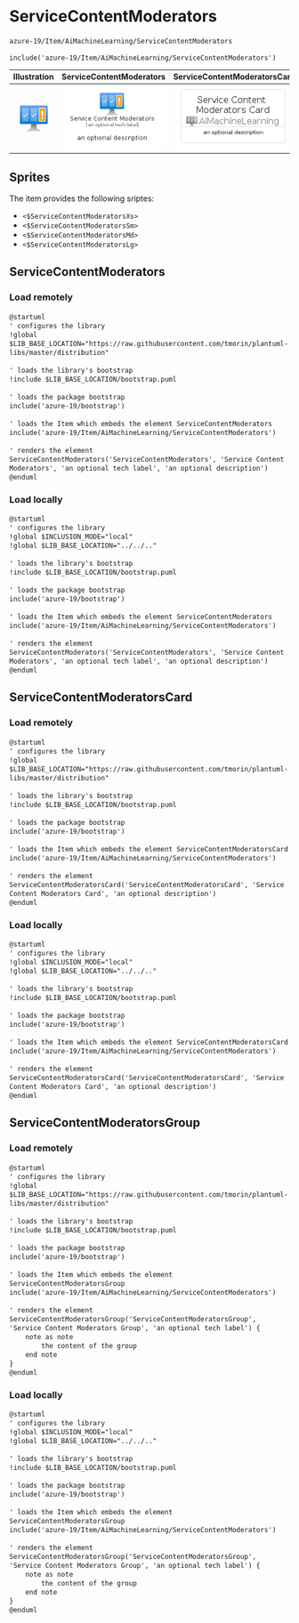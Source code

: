 # ServiceContentModerators


```text
azure-19/Item/AiMachineLearning/ServiceContentModerators
```

```text
include('azure-19/Item/AiMachineLearning/ServiceContentModerators')
```



| Illustration | ServiceContentModerators | ServiceContentModeratorsCard | ServiceContentModeratorsGroup |
| :---: | :---: | :---: | :---: |
| ![illustration for Illustration](../../../azure-19/Item/AiMachineLearning/ServiceContentModerators.png) | ![illustration for ServiceContentModerators](../../../azure-19/Item/AiMachineLearning/ServiceContentModerators.Local.png) | ![illustration for ServiceContentModeratorsCard](../../../azure-19/Item/AiMachineLearning/ServiceContentModeratorsCard.Local.png) | ![illustration for ServiceContentModeratorsGroup](../../../azure-19/Item/AiMachineLearning/ServiceContentModeratorsGroup.Local.png) |



## Sprites
The item provides the following sriptes:

- `<$ServiceContentModeratorsXs>`
- `<$ServiceContentModeratorsSm>`
- `<$ServiceContentModeratorsMd>`
- `<$ServiceContentModeratorsLg>`





## ServiceContentModerators

### Load remotely
```plantuml
@startuml
' configures the library
!global $LIB_BASE_LOCATION="https://raw.githubusercontent.com/tmorin/plantuml-libs/master/distribution"

' loads the library's bootstrap
!include $LIB_BASE_LOCATION/bootstrap.puml

' loads the package bootstrap
include('azure-19/bootstrap')

' loads the Item which embeds the element ServiceContentModerators
include('azure-19/Item/AiMachineLearning/ServiceContentModerators')

' renders the element
ServiceContentModerators('ServiceContentModerators', 'Service Content Moderators', 'an optional tech label', 'an optional description')
@enduml
```

### Load locally
```plantuml
@startuml
' configures the library
!global $INCLUSION_MODE="local"
!global $LIB_BASE_LOCATION="../../.."

' loads the library's bootstrap
!include $LIB_BASE_LOCATION/bootstrap.puml

' loads the package bootstrap
include('azure-19/bootstrap')

' loads the Item which embeds the element ServiceContentModerators
include('azure-19/Item/AiMachineLearning/ServiceContentModerators')

' renders the element
ServiceContentModerators('ServiceContentModerators', 'Service Content Moderators', 'an optional tech label', 'an optional description')
@enduml
```

## ServiceContentModeratorsCard

### Load remotely
```plantuml
@startuml
' configures the library
!global $LIB_BASE_LOCATION="https://raw.githubusercontent.com/tmorin/plantuml-libs/master/distribution"

' loads the library's bootstrap
!include $LIB_BASE_LOCATION/bootstrap.puml

' loads the package bootstrap
include('azure-19/bootstrap')

' loads the Item which embeds the element ServiceContentModeratorsCard
include('azure-19/Item/AiMachineLearning/ServiceContentModerators')

' renders the element
ServiceContentModeratorsCard('ServiceContentModeratorsCard', 'Service Content Moderators Card', 'an optional description')
@enduml
```

### Load locally
```plantuml
@startuml
' configures the library
!global $INCLUSION_MODE="local"
!global $LIB_BASE_LOCATION="../../.."

' loads the library's bootstrap
!include $LIB_BASE_LOCATION/bootstrap.puml

' loads the package bootstrap
include('azure-19/bootstrap')

' loads the Item which embeds the element ServiceContentModeratorsCard
include('azure-19/Item/AiMachineLearning/ServiceContentModerators')

' renders the element
ServiceContentModeratorsCard('ServiceContentModeratorsCard', 'Service Content Moderators Card', 'an optional description')
@enduml
```

## ServiceContentModeratorsGroup

### Load remotely
```plantuml
@startuml
' configures the library
!global $LIB_BASE_LOCATION="https://raw.githubusercontent.com/tmorin/plantuml-libs/master/distribution"

' loads the library's bootstrap
!include $LIB_BASE_LOCATION/bootstrap.puml

' loads the package bootstrap
include('azure-19/bootstrap')

' loads the Item which embeds the element ServiceContentModeratorsGroup
include('azure-19/Item/AiMachineLearning/ServiceContentModerators')

' renders the element
ServiceContentModeratorsGroup('ServiceContentModeratorsGroup', 'Service Content Moderators Group', 'an optional tech label') {
    note as note
        the content of the group
    end note
}
@enduml
```

### Load locally
```plantuml
@startuml
' configures the library
!global $INCLUSION_MODE="local"
!global $LIB_BASE_LOCATION="../../.."

' loads the library's bootstrap
!include $LIB_BASE_LOCATION/bootstrap.puml

' loads the package bootstrap
include('azure-19/bootstrap')

' loads the Item which embeds the element ServiceContentModeratorsGroup
include('azure-19/Item/AiMachineLearning/ServiceContentModerators')

' renders the element
ServiceContentModeratorsGroup('ServiceContentModeratorsGroup', 'Service Content Moderators Group', 'an optional tech label') {
    note as note
        the content of the group
    end note
}
@enduml
```

